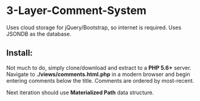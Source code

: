 # 3-Layer-Comment-System

Uses cloud storage for jQuery/Bootstrap, so internet is required. Uses JSONDB as the database.

## Install:
Not much to do, simply clone/download and extract to a **PHP 5.6+** server. Navigate to **./views/comments.html.php** in a modern browser and begin entering comments below the title. Comments are ordered by most-recent.

Next iteration should use **Materialized Path** data structure.
